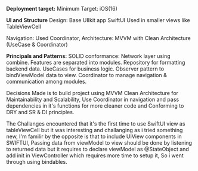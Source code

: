**Deployment target:**
Minimum Target: iOS(16)

**UI and Structure**
Design:
Base UIIkit app
SwiftUI Used in smaller views like TableViewCell

Navigation: Used Coordinator,
Architecture: MVVM with Clean Architecture (UseCase & Coordinator)

**Principals and Patterns:**
SOLID conformance:
Network layer using combine.
Features are separated into modules.
Repository for formatting backend data.
UseCases for business logic.
Observer pattern to bindViewModel data to view.
Coordinator to manage navigation & communication among modules.


Decisions Made is to build project using MVVM Clean Architecture for Maintainability and Scalability, Use Coordinator in navigation and pass dependencies in it's functions for more cleaner code and Conforming to DRY and SR & DI principles.

The Challanges encountered that it's the first time to use SwiftUI view as tableViewCell but it was interesting and challanging as i tried something new, I'm familir by the opposite is that to include UIView components in SWIFTUI, Passing data from viewModel to view should be done by listening to returned data but it requires to declare viewModel as @StateObject and add init in ViewController which requires more time to setup it, So i went through using bindables.  
